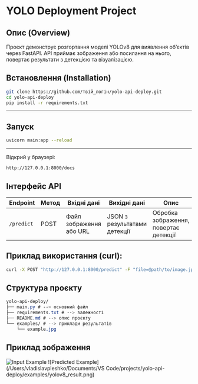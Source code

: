 # YOLO Deployment Project

## Опис (Overview)

Проєкт демонструє розгортання моделі YOLOv8 для виявлення об’єктів через FastAPI.
API приймає зображення або посилання на нього, повертає результати з детекцією та візуалізацією.

## Встановлення (Installation)

```bash
git clone https://github.com/твій_логін/yolo-api-deploy.git
cd yolo-api-deploy
pip install -r requirements.txt
```

---
## Запуск
```bash
uvicorn main:app --reload
```
---
Відкрий у браузері:

```arduino
http://127.0.0.1:8000/docs
```
## Інтерфейс API
| Endpoint   | Метод | Вхідні дані             | Вихідні дані                 | Опис                                  |
| ---------- | ----- | ----------------------- | ---------------------------- | ------------------------------------- |
| `/predict` | POST  | Файл зображення або URL | JSON з результатами детекції | Обробка зображення, повертає детекції |

## Приклад використання (curl):
```bash
curl -X POST "http://127.0.0.1:8000/predict" -F "file=@path/to/image.jpg"
```
## Структура проєкту
```css
yolo-api-deploy/
├── main.py # --> основний файл
├── requirements.txt # --> залежності
├── README.md # --> опис проєкту
└── examples/ # --> приклади результатів
    └── example.jpg
```
## Приклад зображення
![Input Example](/Users/vladislavpleshko/Downloads/180-camera-IR-night-vision.jpg)
![Predicted Example](/Users/vladislavpleshko/Documents/VS Code/projects/yolo-api-deploy/examples/yolov8_result.png)
